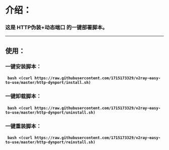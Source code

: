 # 介绍：
### 这是 **HTTP伪装+动态端口** 的一键部署脚本。
- - -
## 使用：
### **一键安装脚本：**
#### ``` bash <(curl https://raw.githubusercontent.com/1715173329/v2ray-easy-to-use/master/http-dynport/install.sh)```
### **一键卸载脚本：**
#### ``` bash <(curl https://raw.githubusercontent.com/1715173329/v2ray-easy-to-use/master/http-dynport/uninstall.sh)```
### **一键重装脚本：** <br />
#### ``` bash <(curl https://raw.githubusercontent.com/1715173329/v2ray-easy-to-use/master/http-dynport/reinstall.sh)```
